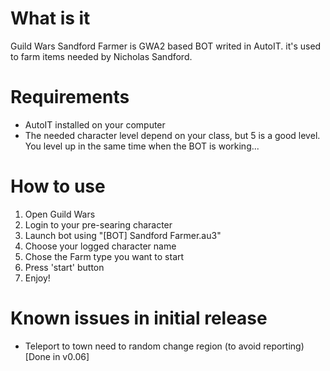 # What is it
Guild Wars Sandford Farmer is GWA2 based BOT writed in AutoIT. it's used to farm items needed by Nicholas Sandford. 

# Requirements
- AutoIT installed on your computer
- The needed character level depend on your class, but 5 is a good level. You level up in the same time when the BOT is working...

# How to use
1. Open Guild Wars
2. Login to your pre-searing character
3. Launch bot using "[BOT] Sandford Farmer.au3"
4. Choose your logged character name
5. Chose the Farm type you want to start
6. Press 'start' button
7. Enjoy!

# Known issues in initial release
- Teleport to town need to random change region (to avoid reporting) [Done in v0.06]
